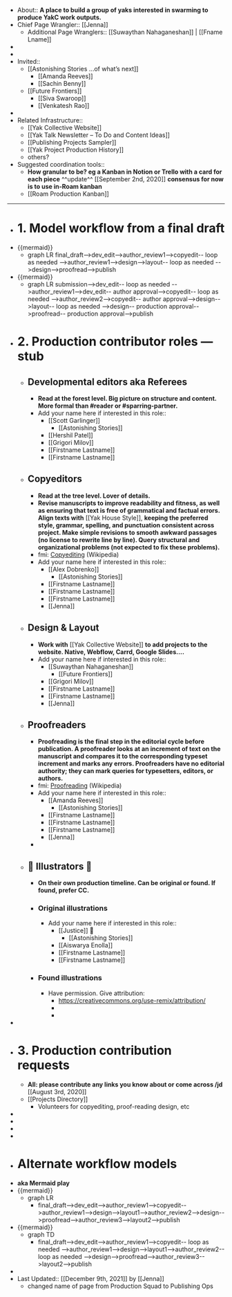 - About:: __A place to build a group of yaks interested in swarming to produce YakC work outputs.__
- Chief Page Wrangler:: [[Jenna]]
    - Additional Page Wranglers:: [[Suwaythan Nahaganeshan]] | [[Fname Lname]] 
- 
-  
- Invited::
    - [[Astonishing Stories
      ...of what’s next]]
        - [[Amanda Reeves]]
        - [[Sachin Benny]]
    - [[Future Frontiers]] 
        - [[Siva Swaroop]]
        - [[Venkatesh Rao]]
- 
- Related Infrastructure::
    - [[Yak Collective Website]]
    - [[Yak Talk Newsletter – To Do and Content Ideas]]
    - [[Publishing Projects Sampler]]
    - [[Yak Project Production History]]
    - others?
- Suggested coordination tools::
    - __How granular to be? eg a Kanban in Notion or Trello with a card for each piece__ 
      ^^update^^ [[September 2nd, 2020]] __consensus for now is to use in-Roam kanban__
    - [[Roam Production Kanban]]
- ----------------------------------------------------------------------------
- # 1. Model workflow from a final draft
- {{mermaid}}
    - graph LR
          final_draft-->dev_edit-->author_review1-->copyedit-- loop as needed -->author_review1-->design-->layout-- loop as needed -->design-->proofread-->publish
- {{mermaid}}
    - graph LR
          submission-->dev_edit-- loop as needed -->author_review1-->dev_edit-- author approval-->copyedit-- loop as needed -->author_review2-->copyedit-- author approval-->design-->layout-- loop as needed -->design-- production approval-->proofread-- production approval-->publish
- # 2. Production contributor roles — stub
    - ## Developmental editors aka Referees
        - __Read at the forest level. Big picture on structure and content. 
          More formal than #reader or #sparring-partner.__
        - Add your name here if interested in this role::
            - [[Scott Garlinger]]
                - [[Astonishing Stories]]
            - [[Hershil Patel]]
            - [[Grigori Milov]]
            - [[Firstname Lastname]]
            - [[Firstname Lastname]]
    - ## Copyeditors
        - __Read at the tree level. Lover of details.__ 
        - __Revise manuscripts to improve readability and fitness, as well as ensuring that text is free of grammatical and factual errors. Align texts with__ [[Yak House Style]], __keeping the preferred style, grammar, spelling, and punctuation consistent across project. Make simple revisions to smooth awkward passages (no license to rewrite line by line). Query structural and organizational problems (not expected to fix these problems).__
        - fmi: [Copyediting](https://en.wikipedia.org/wiki/Copy_editing) (Wikipedia)
        - Add your name here if interested in this role::
            - [[Alex Dobrenko]]
                - [[Astonishing Stories]]
            - [[Firstname Lastname]]
            - [[Firstname Lastname]]
            - [[Firstname Lastname]]
            - [[Jenna]]
    - ## Design & Layout
        - __Work with__ [[Yak Collective Website]] __to add projects to the website. 
          Native, Webflow, Carrd, Google Slides....__
        - Add your name here if interested in this role::
            - [[Suwaythan Nahaganeshan]]
                - [[Future Frontiers]]
            - [[Grigori Milov]]
            - [[Firstname Lastname]]
            - [[Firstname Lastname]]
            - [[Jenna]]
    - ## Proofreaders
        - __Proofreading is the final step in the editorial cycle before publication. A proofreader looks at an increment of text on the manuscript and compares it to the corresponding typeset increment and marks any errors. Proofreaders have no editorial authority; they can mark queries for typesetters, editors, or authors.__
        - fmi: [Proofreading](https://en.wikipedia.org/wiki/Proofreading) (Wikipedia)
        - Add your name here if interested in this role::
            - [[Amanda Reeves]]
                - [[Astonishing Stories]]
            - [[Firstname Lastname]]
            - [[Firstname Lastname]]
            - [[Firstname Lastname]]
            - [[Jenna]]
        - 
    - ## 🎨 Illustrators 🎨
        - __On their own production timeline. Can be original or found. If found, prefer CC.__
        - ### Original illustrations
            - Add your name here if interested in this role::
                - [[Justice]] 💸
                    - [[Astonishing Stories]]
                - [[Aiswarya Enolla]]
                - [[Firstname Lastname]]
                - [[Firstname Lastname]]
        - ###  Found illustrations
            - Have permission. Give attribution:
                - https://creativecommons.org/use-remix/attribution/
                - 
                - 
- 
- # 3. Production contribution requests
    - __All: please contribute any links you know about or come across /jd__ [[August 3rd, 2020]]  
    - [[Projects Directory]]
        - Volunteers for copyediting, proof-reading design, etc
- 
- 
- 
- 
- # Alternate workflow models
- __aka Mermaid play__
- {{mermaid}}
    - graph LR
        - final_draft-->dev_edit-->author_review1-->copyedit-->author_review1-->design-->layout1-->author_review2-->design-->proofread-->author_review3-->layout2-->publish
- {{mermaid}}
    - graph TD
        - final_draft-->dev_edit-->author_review1-->copyedit-- loop as needed -->author_review1-->design-->layout1-->author_review2-- loop as needed -->design-->proofread-->author_review3-->layout2-->publish
- 
- Last Updated:: [[December 9th, 2021]] by [[Jenna]]
    - changed name of page from Production Squad to Publishing Ops
